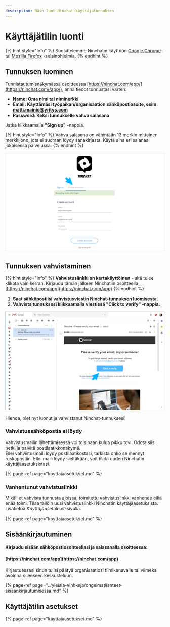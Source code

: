 ```yaml
---
description: Näin luot Ninchat-käyttäjätunnuksen
---
```


# Käyttäjätilin luonti

{% hint style="info" %}
Suosittelemme Ninchatin käyttöön [Google Chrome](https://www.google.com/chrome/)- tai [Mozilla Firefox](https://www.mozilla.org/en-US/firefox/new/) -selainohjelmia.
{% endhint %}

## **Tunnuksen luominen**

Tunnistautumisnäkymässä osoitteessa [https://ninchat.com/app/](https://ninchat.com//app/), anna tiedot tunnustasi varten:

* **Name: Oma nimi tai niminerkki**
* **Email: Käyttämäsi työpaikan/organisaation sähköpostiosoite, esim. matti.mainio@yritys.com**
* **Password: Keksi tunnukselle vahva salasana**

Jatka klikkaamalla **"Sign up"** -nappia.

{% hint style="info" %}
Vahva salasana on vähintään 13 merkin mittainen merkkijono, jota ei suoraan löydy sanakirjasta. Käytä aina eri salanaa jokaisessa palvelussa.
{% endhint %}

![](../.gitbook/assets/invite-accept-signup.png)

###  <a id="verifying-account"></a>

## Tunnuksen vahvistaminen

{% hint style="info" %}
**Vahvistuslinkki on kertakäyttöinen** - sitä tulee klikata vain kerran. Kirjaudu tämän jälkeen Ninchatiin osoitteella [https://ninchat.com/app](https://ninchat.com/app)
{% endhint %}

1. **Saat sähköpostiisi vahvistusviestin Ninchat-tunnuksen luomisesta.**
2. **Vahvista tunnuksesi klikkaamalla viestissä "Click to verify" -nappia.**

![](../.gitbook/assets/verify.png)

Hienoa, olet nyt luonut ja vahvistanut Ninchat-tunnuksesi! 

### Vahvistussähköpostia ei löydy <a id="vahvistussahkopostia-ei-loydy"></a>

Vahvistusmailin lähettämisessä voi toisinaan kulua pikku tovi. Odota siis hetki ja päivitä postilaatikkonäkymä.   
Ellei vahvistusmaili löydy postilaatikostasi, tarkista onko se mennyt roskapostiin. Ellei maili löydy sieltäkään, voit tilata uuden Ninchatin käyttäjäasetuksistasi.

{% page-ref page="kayttajaasetukset.md" %}

### Vanhentunut vahvistuslinkki

Mikäli et vahvista tunnusta ajoissa, toimitettu vahvistuslinkki vanhenee eikä enää toimi. Tilaa tällöin uusi vahvistuslinkki Ninchatin käyttäjäasetuksista. Lisätietoa _Käyttäjäasetukset_-sivulla.

{% page-ref page="kayttajaasetukset.md" %}

## Sisäänkirjautuminen

#### Kirjaudu sisään sähköpostiosoitteellasi ja salasanalla osoitteessa:

#### [https://ninchat.com/app](https://ninchat.com/app)​

Kirjautuessasi sinun tulisi päätyä organisaatiosi tiimikanavalle tai viimeksi avoinna olleeseen keskusteluun.

{% page-ref page="../yleisia-vinkkeja/ongelmatilanteet-sisaankirjautumisessa.md" %}

## Käyttäjätilin asetukset

{% page-ref page="kayttajaasetukset.md" %}



